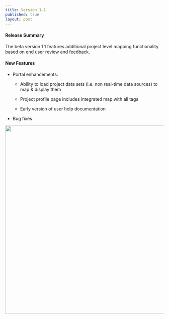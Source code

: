 ```yaml
---
title: Version 1.1
published: true
layout: post
---
```


#### Release Summary

The beta version 1.1 features additional project level mapping functionality based on end user review and feedback.

#### New Features

* Portal enhancements:

  * Ability to load project data sets (i.e. non real-time data sources) to map & display them 
  
  * Project profile page includes integrated map with all tags
  
  * Early version of user help documentation
  

* Bug fixes


<img src="/assets/images/release_notes/atn.v.1.1.1.png" class="img-responsive" width="600"/>
